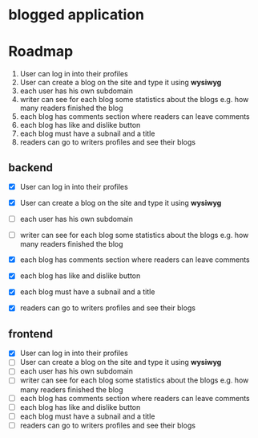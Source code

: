 # blogged application 

# Roadmap

1. User can log in into their profiles 
2. User can create a blog on the site and type it using **wysiwyg**
3. each user has his own subdomain
4. writer can see for each blog some statistics about the blogs e.g. how many readers finished the blog
5. each blog has comments section where readers can leave comments
6. each blog has like and dislike button
7. each blog must have a subnail and a title
8. readers can go to writers profiles and see their blogs



## backend

- [x] User can log in into their profiles 
- [x] User can create a blog on the site and type it using **wysiwyg**
- [ ] each user has his own subdomain
- [ ] writer can see for each blog some statistics about the blogs e.g. how many readers finished the blog
- [x] each blog has comments section where readers can leave comments
- [x] each blog has like and dislike button
- [x] each blog must have a subnail and a title
- [x] readers can go to writers profiles and see their blogs


## frontend

- [x] User can log in into their profiles 
- [ ] User can create a blog on the site and type it using **wysiwyg**
- [ ] each user has his own subdomain
- [ ] writer can see for each blog some statistics about the blogs e.g. how many readers finished the blog
- [ ] each blog has comments section where readers can leave comments
- [ ] each blog has like and dislike button
- [ ] each blog must have a subnail and a title
- [ ] readers can go to writers profiles and see their blogs
